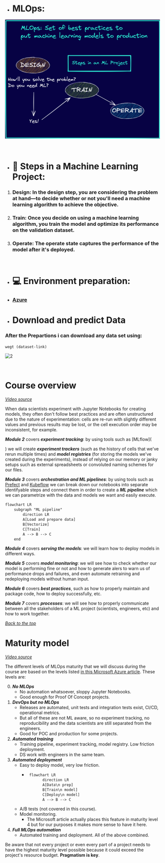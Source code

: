 - # **MLOps:** 
![1](images/1.png)

<br/>

-  # 🎯 Steps in a Machine Learning Project:
1. ### **Design:** In the design step, you are considering the problem at hand—to decide whether or not you'll need a machine learning algorithm to achieve the objective.
2. ### **Train**: Once you decide on using a machine learning algorithm, you train the model and optimize its performance on the validation dataset.
3. ### **Operate**: The operate state captures the performance of the model after it's deployed.

<br />

- # 💻 Environment preparation:
- ### [Azure](https://github.com/ahmadSoliman94/mlops/tree/main/1-intro/Azure)

- # Download and predict Data
### After the Prepartions i can download any data set using:
```wegt (dataset-link)```

![2](images/2.png)

<br />

# Course overview

_[Video source](https://www.youtube.com/watch?v=teP9KWkP6SM&list=PL3MmuxUbc_hIUISrluw_A7wDSmfOhErJK&index=6)_

When data scientists experiment with Jupyter Notebooks for creating models, they often don't follow best practices and are often unstructured due to the nature of experimentation: cells are re-run with slightly different values and previous results may be lost, or the cell execution order may be inconsistent, for example.

***Module 2*** covers ***experiment tracking***: by using tools such as [MLflow](
   







   
) we will create ***experiment trackers*** (such as the history of cells that we've rerun multiple times) and ***model registries*** (for storing the models we've created during the experiments), instead of relying on our memory or janky setups such as external spreadsheets or convoluted naming schemes for our files.

***Module 3*** covers ***orchestration and ML pipelines***: by using tools such as [Prefect](https://www.prefect.io/) and [Kubeflow](https://www.kubeflow.org/) we can break down our notebooks into separate identifyable steps and connect them in order to create a ***ML pipeline*** which we can parametrize with the data and models we want and easily execute.

```mermaid
flowchart LR
    subgraph "ML pipeline"
        direction LR
        A[Load and prepare data]
        B[Vectorize]
        C[Train]
        A --> B --> C
    end
```

***Module 4*** covers ***serving the models***: we will learn how to deploy models in different ways.

***Module 5*** covers ***model monitoring***: we will see how to check whether our model is performing fine or not and how to generate alers to warn us of performance drops and failures, and even automate retraining and redeploying models without human input.

***Module 6*** covers ***best practices***, such as how to properly maintain and package code, how to deploy successfully, etc.

***Module 7*** covers ***processes***: we will see how to properly communicate between all the stakeholders of a ML project (scientists, engineers, etc) and how to work together.

_[Back to the top](#)_

# Maturity model

_[Video source](https://www.youtube.com/watch?v=XwTH8BDGzYk&list=PL3MmuxUbc_hIUISrluw_A7wDSmfOhErJK&index=8)_

The different levels of MLOps maturity that we will discuss during the course are based on the levels listed [in this Microsoft Azure article](https://docs.microsoft.com/en-us/azure/architecture/example-scenario/mlops/mlops-maturity-model). These levels are:

0. ***No MLOps***
   *  No automation whatsoever, sloppy Jupyter Notebooks.
   *  Good enough for Proof Of Concept projects.
1. ***DevOps but no MLOps***
   * Releases are automated, unit tests and integration tests exist, CI/CD, operational metrics.
   * But all of these are not ML aware, so no experiment tracking, no reproducibility and the data scientists are still separated from the engineers.
   * Good for POC and production for some projects.
2. ***Automated training***
   * Training pipeline, experiment tracking, model registry. Low friction deployment.
   * DS work with engineers in the same team.
3. ***Automated deployment***
   * Easy to deploy model, very low friction.
     * ```mermaid
        flowchart LR
              direction LR
              A[Data\n prep]
              B[Train\n model]
              C[Deploy\n model]
              A --> B --> C
        ```
   * A/B tests (not covered in this course).
   * Model monitoring.
     * The Microsoft article actually places this feature in maturity level 4 but for our purposes it makes more sense to have it here.
4. ***Full MLOps automation***
   * Automated training and deployment. All of the above combined.

Be aware that not every project or even every part of a project needs to have the highest maturity level possible because it could exceed the project's resource budget. **Pragmatism is key**.
